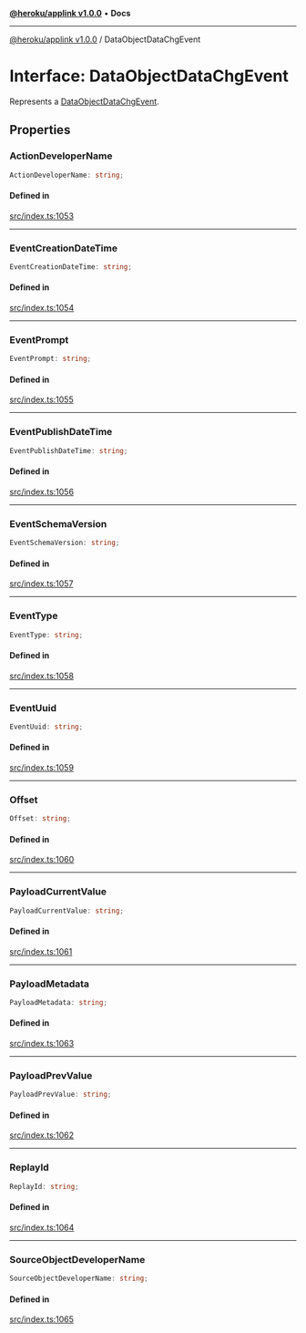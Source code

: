 [**@heroku/applink v1.0.0**](../README.md) • **Docs**

***

[@heroku/applink v1.0.0](../README.md) / DataObjectDataChgEvent

# Interface: DataObjectDataChgEvent

Represents a [DataObjectDataChgEvent](https://developer.salesforce.com/docs/atlas.en-us.platform_events.meta/platform_events/sforce_api_objects_dataobjectdatachgevent.htm).

## Properties

### ActionDeveloperName

```ts
ActionDeveloperName: string;
```

#### Defined in

[src/index.ts:1053](https://github.com/heroku/heroku-applink-nodejs/blob/8285fe9db0bc3fb84b8b357e7da6a6202f07286d/src/index.ts#L1053)

***

### EventCreationDateTime

```ts
EventCreationDateTime: string;
```

#### Defined in

[src/index.ts:1054](https://github.com/heroku/heroku-applink-nodejs/blob/8285fe9db0bc3fb84b8b357e7da6a6202f07286d/src/index.ts#L1054)

***

### EventPrompt

```ts
EventPrompt: string;
```

#### Defined in

[src/index.ts:1055](https://github.com/heroku/heroku-applink-nodejs/blob/8285fe9db0bc3fb84b8b357e7da6a6202f07286d/src/index.ts#L1055)

***

### EventPublishDateTime

```ts
EventPublishDateTime: string;
```

#### Defined in

[src/index.ts:1056](https://github.com/heroku/heroku-applink-nodejs/blob/8285fe9db0bc3fb84b8b357e7da6a6202f07286d/src/index.ts#L1056)

***

### EventSchemaVersion

```ts
EventSchemaVersion: string;
```

#### Defined in

[src/index.ts:1057](https://github.com/heroku/heroku-applink-nodejs/blob/8285fe9db0bc3fb84b8b357e7da6a6202f07286d/src/index.ts#L1057)

***

### EventType

```ts
EventType: string;
```

#### Defined in

[src/index.ts:1058](https://github.com/heroku/heroku-applink-nodejs/blob/8285fe9db0bc3fb84b8b357e7da6a6202f07286d/src/index.ts#L1058)

***

### EventUuid

```ts
EventUuid: string;
```

#### Defined in

[src/index.ts:1059](https://github.com/heroku/heroku-applink-nodejs/blob/8285fe9db0bc3fb84b8b357e7da6a6202f07286d/src/index.ts#L1059)

***

### Offset

```ts
Offset: string;
```

#### Defined in

[src/index.ts:1060](https://github.com/heroku/heroku-applink-nodejs/blob/8285fe9db0bc3fb84b8b357e7da6a6202f07286d/src/index.ts#L1060)

***

### PayloadCurrentValue

```ts
PayloadCurrentValue: string;
```

#### Defined in

[src/index.ts:1061](https://github.com/heroku/heroku-applink-nodejs/blob/8285fe9db0bc3fb84b8b357e7da6a6202f07286d/src/index.ts#L1061)

***

### PayloadMetadata

```ts
PayloadMetadata: string;
```

#### Defined in

[src/index.ts:1063](https://github.com/heroku/heroku-applink-nodejs/blob/8285fe9db0bc3fb84b8b357e7da6a6202f07286d/src/index.ts#L1063)

***

### PayloadPrevValue

```ts
PayloadPrevValue: string;
```

#### Defined in

[src/index.ts:1062](https://github.com/heroku/heroku-applink-nodejs/blob/8285fe9db0bc3fb84b8b357e7da6a6202f07286d/src/index.ts#L1062)

***

### ReplayId

```ts
ReplayId: string;
```

#### Defined in

[src/index.ts:1064](https://github.com/heroku/heroku-applink-nodejs/blob/8285fe9db0bc3fb84b8b357e7da6a6202f07286d/src/index.ts#L1064)

***

### SourceObjectDeveloperName

```ts
SourceObjectDeveloperName: string;
```

#### Defined in

[src/index.ts:1065](https://github.com/heroku/heroku-applink-nodejs/blob/8285fe9db0bc3fb84b8b357e7da6a6202f07286d/src/index.ts#L1065)
